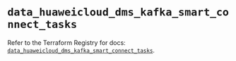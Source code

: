 # `data_huaweicloud_dms_kafka_smart_connect_tasks`

Refer to the Terraform Registry for docs: [`data_huaweicloud_dms_kafka_smart_connect_tasks`](https://registry.terraform.io/providers/huaweicloud/huaweicloud/1.71.1/docs/data-sources/dms_kafka_smart_connect_tasks).
